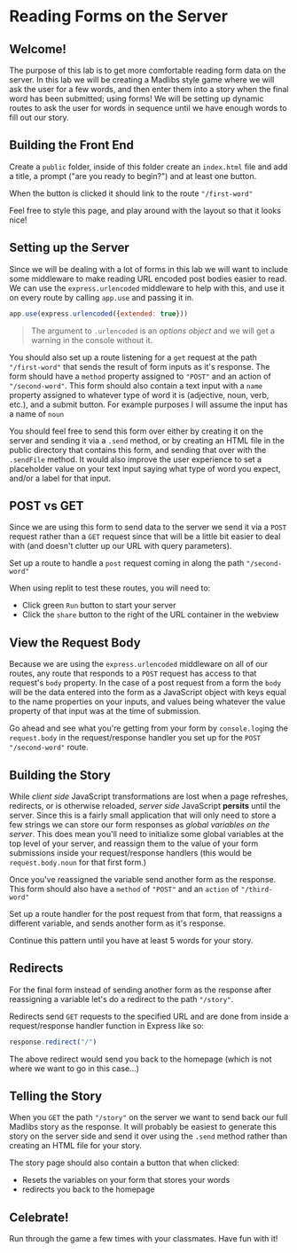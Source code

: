 # Reading Forms on the Server

## Welcome!

The purpose of this lab is to get more comfortable reading form data on the server. In this lab we will be creating a Madlibs style game where we will ask the user for a few words, and then enter them into a story when the final word has been submitted; using forms! We will be setting up dynamic routes to ask the user for words in sequence until we have enough words to fill out our story.

## Building the Front End

Create a `public` folder, inside of this folder create an `index.html` file and add a title, a prompt ("are you ready to begin?") and at least one button.

When the button is clicked it should link to the route `"/first-word"`

Feel free to style this page, and play around with the layout so that it looks nice!

## Setting up the Server

Since we will be dealing with a lot of forms in this lab we will want to include some middleware to make reading URL encoded post bodies easier to read. We can use the `express.urlencoded` middleware to help with this, and use it on every route by calling `app.use` and passing it in.

```js
app.use(express.urlencoded({extended: true}))
```

> The argument to `.urlencoded` is an *options object* and we will get a warning in the console without it.

You should also set up a route listening for a `get` request at the path `"/first-word"` that sends the result of form inputs as it's response. The form should have a `method` property assigned to `"POST"` and an action of `"/second-word"`. This form should also contain a text input with a `name` property assigned to whatever type of word it is (adjective, noun, verb, etc.), and a submit button. For example purposes I will assume the input has a name of `noun`

You should feel free to send this form over either by creating it on the server and sending it via a `.send` method, or by creating an HTML file in the public directory that contains this form, and sending that over with the `.sendFile` method. It would also improve the user experience to set a placeholder value on your text input saying what type of word you expect, and/or a label for that input.

## POST vs GET

Since we are using this form to send data to the server we send it via a `POST` request rather than a `GET` request since that will be a little bit easier to deal with (and doesn't clutter up our URL with query parameters).

Set up a route to handle a `post` request coming in along the path `"/second-word"`

When using replit to test these routes, you will need to:
- Click green `Run` button to start your server
- Click the `share` button to the right of the URL container in the webview

## View the Request Body

Because we are using the `express.urlencoded` middleware on all of our routes, any route that responds to a `POST` request has access to that request's `body` property. In the case of a post request from a form the `body` will be the data entered into the form as a JavaScript object with keys equal to the name properties on your inputs, and values being whatever the value property of that input was at the time of submission.

Go ahead and see what you're getting from your form by `console.log`ing the `request.body` in the request/response handler you set up for the `POST "/second-word"` route.

## Building the Story

While *client side* JavaScript transformations are lost when a page refreshes, redirects, or is otherwise reloaded, *server side* JavaScript **persits** until the server. Since this is a fairly small application that will only need to store a few strings we can store our form responses as *global variables on the server*. This does mean you'll need to initialize some global variables at the top level of your server, and reassign them to the value of your form submissions inside your request/response handlers (this would be `request.body.noun` for that first form.)

Once you've reassigned the variable send another form as the response. This form should also have a `method` of `"POST"` and an `action` of `"/third-word"`

Set up a route handler for the post request from that form, that reassigns a different variable, and sends another form as it's response.

Continue this pattern until you have at least 5 words for your story.

## Redirects

For the final form instead of sending another form as the response after reassigning a variable let's do a redirect to the path `"/story"`.

Redirects send `GET` requests to the specified URL and are done from inside a request/response handler function in Express like so:

```js
response.redirect("/")
```

The above redirect would send you back to the homepage (which is not where we want to go in this case...)

## Telling the Story

When you `GET` the path `"/story"` on the server we want to send back our full Madlibs story as the response. It will probably be easiest to generate this story on the server side and send it over using the `.send` method rather than creating an HTML file for your story.

The story page should also contain a button that when clicked:

* Resets the variables on your form that stores your words
* redirects you back to the homepage

## Celebrate!

Run through the game a few times with your classmates. Have fun with it!
